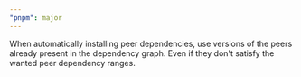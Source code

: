 ```yaml
---
"pnpm": major
---
```


When automatically installing peer dependencies, use versions of the peers already present in the dependency graph. Even if they don't satisfy the wanted peer dependency ranges.
